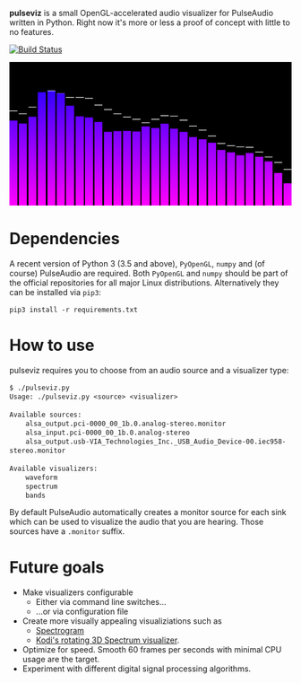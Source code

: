 **pulseviz** is a small OpenGL-accelerated audio visualizer for PulseAudio written in Python.
Right now it's more or less a proof of concept with little to no features.

[![Build Status](https://travis-ci.org/pckbls/pulseviz.py.svg?branch=master)](https://travis-ci.org/pckbls/pulseviz.py)

![Draft](images/draft_animated.gif)

# Dependencies

A recent version of Python 3 (3.5 and above), `PyOpenGL`, `numpy` and (of course) PulseAudio are required.
Both `PyOpenGL` and `numpy` should be part of the official repositories for all major Linux distributions.
Alternatively they can be installed via `pip3`:

    pip3 install -r requirements.txt

# How to use

pulseviz requires you to choose from an audio source and a visualizer type:

    $ ./pulseviz.py
    Usage: ./pulseviz.py <source> <visualizer>

    Available sources:
        alsa_output.pci-0000_00_1b.0.analog-stereo.monitor
        alsa_input.pci-0000_00_1b.0.analog-stereo
        alsa_output.usb-VIA_Technologies_Inc._USB_Audio_Device-00.iec958-stereo.monitor

    Available visualizers:
        waveform
        spectrum
        bands

By default PulseAudio automatically creates a monitor source for each sink which can be used to visualize the audio that you are hearing.
Those sources have a `.monitor` suffix.

# Future goals

* Make visualizers configurable
  * Either via command line switches...
  * ...or via configuration file
* Create more visually appealing visualiziations such as
  * [Spectrogram](https://en.wikipedia.org/wiki/Spectrogram#/media/File:Spectrogram-19thC.png)
  * [Kodi's rotating 3D Spectrum visualizer](http://kodi.wiki/view/File:Fullscreen_music_controls.png).
* Optimize for speed. Smooth 60 frames per seconds with minimal CPU usage are the target.
* Experiment with different digital signal processing algorithms.
